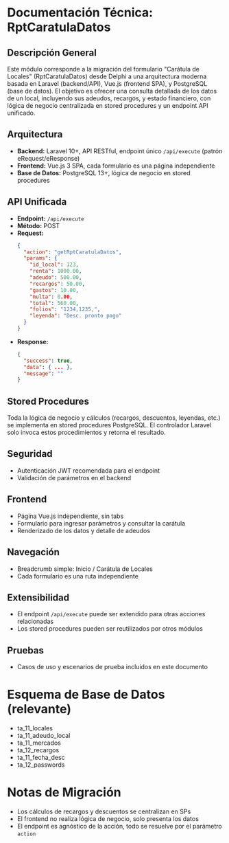 # Documentación Técnica: RptCaratulaDatos

## Descripción General
Este módulo corresponde a la migración del formulario "Carátula de Locales" (RptCaratulaDatos) desde Delphi a una arquitectura moderna basada en Laravel (backend/API), Vue.js (frontend SPA), y PostgreSQL (base de datos). El objetivo es ofrecer una consulta detallada de los datos de un local, incluyendo sus adeudos, recargos, y estado financiero, con lógica de negocio centralizada en stored procedures y un endpoint API unificado.

## Arquitectura
- **Backend:** Laravel 10+, API RESTful, endpoint único `/api/execute` (patrón eRequest/eResponse)
- **Frontend:** Vue.js 3 SPA, cada formulario es una página independiente
- **Base de Datos:** PostgreSQL 13+, lógica de negocio en stored procedures

## API Unificada
- **Endpoint:** `/api/execute`
- **Método:** POST
- **Request:**
  ```json
  {
    "action": "getRptCaratulaDatos",
    "params": {
      "id_local": 123,
      "renta": 1000.00,
      "adeudo": 500.00,
      "recargos": 50.00,
      "gastos": 10.00,
      "multa": 0.00,
      "total": 560.00,
      "folios": "1234,1235,",
      "leyenda": "Desc. pronto pago"
    }
  }
  ```
- **Response:**
  ```json
  {
    "success": true,
    "data": { ... },
    "message": ""
  }
  ```

## Stored Procedures
Toda la lógica de negocio y cálculos (recargos, descuentos, leyendas, etc.) se implementa en stored procedures PostgreSQL. El controlador Laravel solo invoca estos procedimientos y retorna el resultado.

## Seguridad
- Autenticación JWT recomendada para el endpoint
- Validación de parámetros en el backend

## Frontend
- Página Vue.js independiente, sin tabs
- Formulario para ingresar parámetros y consultar la carátula
- Renderizado de los datos y detalle de adeudos

## Navegación
- Breadcrumb simple: Inicio / Carátula de Locales
- Cada formulario es una ruta independiente

## Extensibilidad
- El endpoint `/api/execute` puede ser extendido para otras acciones relacionadas
- Los stored procedures pueden ser reutilizados por otros módulos

## Pruebas
- Casos de uso y escenarios de prueba incluidos en este documento

# Esquema de Base de Datos (relevante)
- ta_11_locales
- ta_11_adeudo_local
- ta_11_mercados
- ta_12_recargos
- ta_11_fecha_desc
- ta_12_passwords

# Notas de Migración
- Los cálculos de recargos y descuentos se centralizan en SPs
- El frontend no realiza lógica de negocio, solo presenta los datos
- El endpoint es agnóstico de la acción, todo se resuelve por el parámetro `action`

